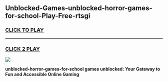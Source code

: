 
## Unblocked-Games-unblocked-horror-games-for-school-Play-Free-rtsgi
<h3>
<a href="https://premium76.site?title=unblocked-horror-games-for-school&ref=09A">CLICK TO PLAY</a></h3>
<hr>

<h3>
<a href="https://premium76.site?title=unblocked-horror-games-for-school&ref=09A">CLICK 2 PLAY</a>
  
</h3>

<a href="https://premium76.site?title=unblocked-horror-games-for-school&ref=09A"><img src="https://clearcache.store/games.png"></a>


**unblocked-horror-games-for-school games unblocked: Your Gateway to Fun and Accessible Online Gaming**
